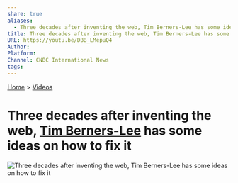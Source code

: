 ```yaml
---
share: true
aliases:
  - Three decades after inventing the web, Tim Berners-Lee has some ideas on how to fix it
title: Three decades after inventing the web, Tim Berners-Lee has some ideas on how to fix it
URL: https://youtu.be/DBB_LMepuQ4
Author: 
Platform: 
Channel: CNBC International News
tags: 
---
```

  
[Home](../index.md) > [Videos](./index.md)  
# Three decades after inventing the web, [Tim Berners-Lee](../people/tim-berners-lee.md) has some ideas on how to fix it  
![Three decades after inventing the web, Tim Berners-Lee has some ideas on how to fix it](https://youtu.be/DBB_LMepuQ4)  

